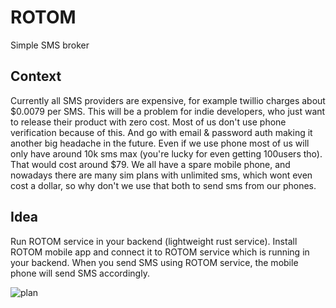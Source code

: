 # ROTOM

Simple SMS broker

## Context

Currently all SMS providers are expensive, for example twillio charges about $0.0079 per SMS. This will be a problem for indie developers, who just want to release their product with zero cost. Most of us don't use phone verification because of this. And go with email & password auth making it another big headache in the future. Even if we use phone most of us will only have around 10k sms max (you're lucky for even getting 100users tho). That would cost around $79. We all have a spare mobile phone, and nowadays there are many sim plans with unlimited sms, which wont even cost a dollar, so why don't we use that both to send sms from our phones.

## Idea

Run ROTOM service in your backend (lightweight rust service). Install ROTOM mobile app and connect it to ROTOM service which is running in your backend. When you send SMS using ROTOM service, the mobile phone will send SMS accordingly.

![plan](https://res.cloudinary.com/dvsipt8rv/image/upload/v1737716493/SMS_-_Broker_pkmoab.png)

